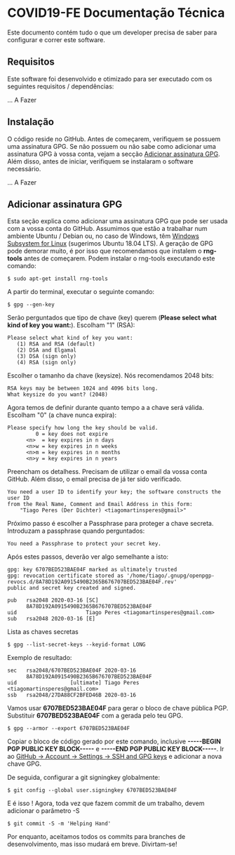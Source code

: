 # COVID19-FE Documentação Técnica

Este documento contém tudo o que um developer precisa de saber para configurar e correr este software.

## Requisitos

Este software foi desenvolvido e otimizado para ser executado com os seguintes requisitos / dependências:

... A Fazer

## Instalação

O código reside no GitHub. Antes de começarem, verifiquem se possuem uma assinatura GPG. Se não possuem ou não sabe como adicionar uma assinatura GPG à vossa conta, vejam a secção [Adicionar assinatura GPG](#adicionar-assinatura-gpg). Além disso, antes de iniciar, verifiquem se instalaram o software necessário.

... A Fazer

## Adicionar assinatura GPG

Esta seção explica como adicionar uma assinatura GPG que pode ser usada com a vossa conta do GitHub. Assumimos que estão a trabalhar num ambiente Ubuntu / Debian ou, no caso de Windows, têm [Windows Subsystem for Linux](https://docs.microsoft.com/en-us/windows/wsl/install-win10) (sugerimos Ubuntu 18.04 LTS). A geração de GPG pode demorar muito, é por isso que recomendamos que instalem o **rng-tools** antes de começarem. Podem instalar o rng-tools executando este comando:

```commandline
$ sudo apt-get install rng-tools
```

A partir do terminal, executar o seguinte comando:

```commandline
$ gpg --gen-key
```

Serão perguntados que tipo de chave (key) querem (**Please select what kind of key you want:**). Escolham "1" (RSA):

```commandline
Please select what kind of key you want:
   (1) RSA and RSA (default)
   (2) DSA and Elgamal
   (3) DSA (sign only)
   (4) RSA (sign only)
```

Escolher o tamanho da chave (keysize). Nós recomendamos 2048 bits:

```commandline
RSA keys may be between 1024 and 4096 bits long.
What keysize do you want? (2048)
```

Agora temos de definir durante quanto tempo a a chave será válida. Escolham "0" (a chave nunca expira):

```commandline
Please specify how long the key should be valid.
         0 = key does not expire
      <n>  = key expires in n days
      <n>w = key expires in n weeks
      <n>m = key expires in n months
      <n>y = key expires in n years
```

Preencham os detalhess. Precisam de utilizar o email da vossa conta GitHub. Além disso, o email precisa de já ter sido verificado.

```commandline
You need a user ID to identify your key; the software constructs the user ID
from the Real Name, Comment and Email Address in this form:
    "Tiago Peres (Der Dichter) <tiagomartinsperes@gmail>"
```

Próximo passo é escolher a Passphrase para proteger a chave secreta. Introduzam a passphrase quando perguntados:

```commandline
You need a Passphrase to protect your secret key.
```

Após estes passos, deverão ver algo semelhante a isto:

```commandline
gpg: key 6707BED523BAE04F marked as ultimately trusted
gpg: revocation certificate stored as '/home/tiago/.gnupg/openpgp-revocs.d/8A78D192A0915490B2365B676707BED523BAE04F.rev'
public and secret key created and signed.

pub   rsa2048 2020-03-16 [SC]
      8A78D192A0915490B2365B676707BED523BAE04F
uid                      Tiago Peres <tiagomartinsperes@gmail.com>
sub   rsa2048 2020-03-16 [E]
```

Lista as chaves secretas

```commandline
$ gpg --list-secret-keys --keyid-format LONG
```

Exemplo de resultado:

```commandline
sec   rsa2048/6707BED523BAE04F 2020-03-16
      8A78D192A0915490B2365B676707BED523BAE04F
uid                 [ultimate] Tiago Peres <tiagomartinsperes@gmail.com>
ssb   rsa2048/27DA88CF2BFED46B 2020-03-16
```

Vamos usar **6707BED523BAE04F** para gerar o bloco de chave pública PGP. Substituir **6707BED523BAE04F** com a gerada pelo teu GPG. 

```commandline
$ gpg --armor --export 6707BED523BAE04F
```

Copiar o bloco de código gerado por este comando, inclusive **-----BEGIN PGP PUBLIC KEY BLOCK-----** e 
**-----END PGP PUBLIC KEY BLOCK-----**. Ir ao [GitHub -> Account -> Settings -> SSH and GPG keys](https://github.com/settings/keys) 
e adicionar a nova chave GPG.

De seguida, configurar a git signingkey globalmente:

```commandline
$ git config --global user.signingkey 6707BED523BAE04F
```

E é isso ! Agora, toda vez que fazem commit de um trabalho, devem adicionar o parâmetro -S

```commandline
$ git commit -S -m 'Helping Hand'
```

Por enquanto, aceitamos todos os commits para branches de desenvolvimento, mas isso mudará em breve. Divirtam-se!
